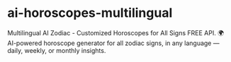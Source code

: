 # ai-horoscopes-multilingual
Multilingual AI Zodiac - Customized Horoscopes for All Signs FREE API. 🌍 AI-powered horoscope generator for all zodiac signs, in any language — daily, weekly, or monthly insights.
